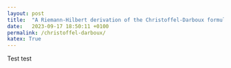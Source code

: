 ```yaml
---
layout: post
title:  "A Riemann-Hilbert derivation of the Christoffel-Darboux formula"
date:   2023-09-17 18:50:11 +0100
permalink: /christoffel-darboux/
katex: True
---
```


Test test